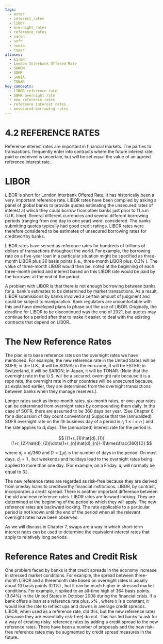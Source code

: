 ```yaml
---
tags:
  - ester
  - interest_rates
  - libor
  - overnight_rates
  - reference_rates
  - saron
  - sofr
  - sonia
  - tonar
aliases:
  - ESTER
  - London Interbank Offered Rate
  - SARON
  - SOFR
  - SONIA
  - TONAR
key_concepts:
  - LIBOR reference rate
  - SOFR overnight rate
  - new reference rates
  - reference interest rates
  - unsecured borrowing rates
---
```


# 4.2 REFERENCE RATES  

Reference interest rates are important in financial markets. The parties to transactions. frequently enter into contracts where the future interest rate paid or received is uncertain, but will be set equal the value of an agreed reference interest rate..  

# LIBOR  

LIBOR is short for London Interbank Offered Rate. It has historically been a very. important reference rate. LIBOR rates have been compiled by asking a panel of global banks to provide quotes estimating the unsecured rates of interest at which they could borrow from other banks just prior to 11 a.m. (U.K. time). Several different currencies and several different borrowing periods (ranging from one day to one year) were. considered. The banks submitting quotes typically had good credit ratings. LIBOR rates were therefore considered to be estimates of unsecured borrowing rates for creditworthy banks.  

LIBOR rates have served as reference rates for hundreds of trillions of dollars of transactions throughout the world. For example, the borrowing rate on a five-year loan in a particular situation might be specified as three-month LIBOR plus 30 basis points (i.e., three-month LIBOR plus. $0.3\%$ ). The value of three-month LIBOR would then be. noted at the beginning of each three-month period and interest based on this LIBOR rate would be paid by the borrower at the end of the period..  

A problem with LIBOR is that there is not enough borrowing between banks for a. bank's estimates to be determined by market transactions. As a result, LIBOR submissions by banks involved a certain amount of judgment and could be subject to manipulation. Bank regulators are uncomfortable with this and have developed plans to phase out the use of LIBOR. Originally, the deadline for LIBOR to be discontinued was the end of 2021, but quotes may continue for a period after that to make it easier. to deal with the existing contracts that depend on LIBOR..  

# The New Reference Rates  

The plan is to base reference rates on the overnight rates we have mentioned. For example, the new reference rate in the United States will be SOFR; in the U.K., it will be SONIA; in the eurozone, it will be ESTER; in Switzerland, it will be SARON; in Japan, it will be TONAR. (Note that the overnight rate in the U.S. will be a secured. overnight rate because it is a repo rate; the overnight rate in other countries will be unsecured because, as explained earlier, they are determined from the overnight transactions between banks when they manage reserves.).  

Longer rates such as three-month rates, six-month rates, or one-year rates can be determined from overnight rates by compounding them daily. In the case of SOFR, there are assumed to be 360 days per year. (See Chapter 6 for a discussion of day count conventions) Suppose that the (annualized) SOFR overnight rate on the ith business day of a period is $r_{i}$ $1\leq i\leq n$ ) and the rate applies to $d_{i}$ days. The (annualized) interest rate for the period is.  

$$
[(1+r_{1}\hat{d}_{1})(1+r_{2}\hat{d}_{2})\dots(1+r_{n}\hat{d}_{n})-1]\times\frac{360}{D}
$$  

where $\hat{d}_{i}=d_{i}/360$ and $D=\sum_{i}d_{i}$ is the number of days in the period. On most days. $d_{i}=1$ , but weekends and holidays lead to the overnight rates being applied to more than one day. (For example, on a Friday. $d_{i}$ will normally be equal to 3.).  

The new reference rates are regarded as risk-free because they are derived from oneday loans to creditworthy financial institutions. LIBOR, by contrast, incorporates a credit spread. There is another important difference between the old and new reference rates. LIBOR rates are forward looking. They are determined at the beginning of the period to which they will apply. The new reference rates are backward looking. The rate applicable to a particular period is not known until the end of the period when all the relevant overnight rates have been observed.  

As we will discuss in Chapter 7, swaps are a way in which short-term interest rates can be used to determine the equivalent interest rates that apply to relatively long periods.  

# Reference Rates and Credit Risk  

One problem faced by banks is that credit spreads in the economy increase in stressed market conditions. For example, the spread between three-month LIBOR and a threemonth rate based on overnight rates is usually about 10 basis points $(0.1\%)$ , but it can be much higher in stressed market conditions. For example, it spiked to an all-time high of 364 basis points. $(3.64\%)$ in the United States in October 2008 during the financial crisis. If a bank offers a loan at a reference rate plus. $x\%$ , where $x$ is a constant, it would like the rate to reflect ups and downs in average credit spreads. LIBOR, when used as a reference rate, did this, but the new reference rates (because they are essentially risk-free) do not. This has led banks to ask for a way of creating risky. reference rates by adding a credit spread to the new reference rates. There have been a number of proposals and the new risk-free reference rates may be augmented by credit spread measures in the future..  
